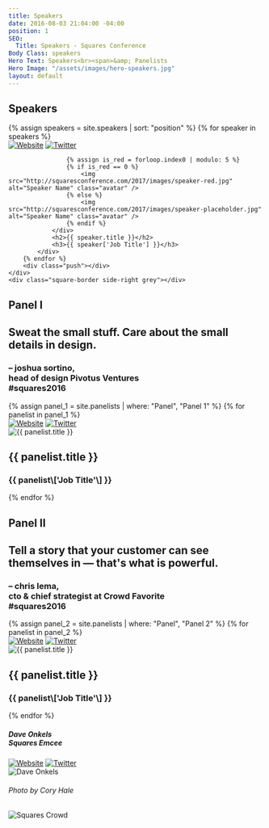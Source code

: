 ```yaml
---
title: Speakers
date: 2016-08-03 21:04:00 -04:00
position: 1
SEO:
  Title: Speakers - Squares Conference
Body Class: speakers
Hero Text: Speakers<br><span>&amp; Panelists
Hero Image: "/assets/images/hero-speakers.jpg"
layout: default
---
```


<div class="home-speakers-wrap pad-tb-180 relative">
<div class="section home-speakers page-speakers relative">
<h2 class="small-titles red rotate">Speakers</h2>
{% assign speakers = site.speakers | sort: "position" %}
{% for speaker in speakers %}
<div class="panel speaker-panel
{% cycle 'big', 'second', 'last', '', 'last' %}
">
<div class="speaker-image relative">
<div class="speaker-links">
<a href="{{ speaker\['Website URL'\] }}" target="_blank" class="btn_website"><img src="http://squaresconference.com/2017/images/icon-website.png" alt="Website" /></a>
<a href="{{ speaker\['Twitter URL'\] }}" target="_blank" class="btn_twitter"><img src="http://squaresconference.com/2017/images/icon-twitter.png" alt="Twitter" /></a>
</div>

                    {% assign is_red = forloop.index0 | modulo: 5 %}
                    {% if is_red == 0 %}
                        <img src="http://squaresconference.com/2017/images/speaker-red.jpg" alt="Speaker Name" class="avatar" />
                    {% else %}
                        <img src="http://squaresconference.com/2017/images/speaker-placeholder.jpg" alt="Speaker Name" class="avatar" />
                    {% endif %}
                </div>
                <h2>{{ speaker.title }}</h2>
                <h3>{{ speaker['Job Title'] }}</h3>
            </div>
        {% endfor %}
        <div class="push"></div>
    </div>
    <div class="square-border side-right grey"></div>

</div>

<div class="panelists bg-grey pad-tb-180">
<div class="section">
<div class="left ta-right">
<h2 class="small-titles">Panel I</h2>
<div class="quote ta-right marg-t-180">
<h2>Sweat the small stuff. Care about the small details in design.</h2>
<h3 class="small">– joshua sortino,<br /><span>head of design Pivotus Ventures<br />#squares2016</span></h3>
</div>
</div>
<div class="right">
{% assign panel_1 = site.panelists | where: "Panel", "Panel 1" %}
{% for panelist in panel_1 %}
<div class="panel speaker-panel
{% cycle '', '', 'last' %}
">
<div class="speaker-image relative">
<div class="speaker-links">
<a href="{{ panelist\['Website URL'\] }}" target="_blank" class="btn_website"><img src="http://squaresconference.com/2017/images/icon-website.png" alt="Website" /></a>
<a href="{{ panelist\['Twitter URL'\] }}" target="_blank" class="btn_twitter"><img src="http://squaresconference.com/2017/images/icon-twitter.png" alt="Twitter" /></a>
</div>
<img src="{{ panelist\['Red Image'\] }}" alt="{{ panelist.title }}" class="avatar" />
</div>
<h2>{{ panelist.title }}</h2>
<h3>{{ panelist\['Job Title'\] }}</h3>
</div>
{% endfor %}
<div class="push"></div>
</div>
<div class="push"></div>
</div>
</div>

<div class="panelists bg-white pad-tb-180">
<div class="section">
<div class="left ta-right">
<h2 class="small-titles">Panel II</h2>
<div class="quote ta-right marg-t-180">
<h2>Tell a story that your customer can see themselves in — that's what is powerful.</h2>
<h3 class="small">– chris lema,<br /><span>cto & chief strategist at Crowd Favorite<br />#squares2016</span></h3>
</div>
</div>
<div class="right">
{% assign panel_2 = site.panelists | where: "Panel", "Panel 2" %}
{% for panelist in panel_2 %}
<div class="panel speaker-panel
{% cycle '', '', 'last' %}
">
<div class="speaker-image relative">
<div class="speaker-links">
<a href="{{ panelist\['Website URL'\] }}" target="_blank" class="btn_website"><img src="http://squaresconference.com/2017/images/icon-website.png" alt="Website" /></a>
<a href="{{ panelist\['Twitter URL'\] }}" target="_blank" class="btn_twitter"><img src="http://squaresconference.com/2017/images/icon-twitter.png" alt="Twitter" /></a>
</div>
<img src="{{ panelist\['Red Image'\] }}" alt="{{ panelist.title }}" class="avatar" />
</div>
<h2>{{ panelist.title }}</h2>
<h3>{{ panelist\['Job Title'\] }}</h3>
</div>
{% endfor %}
<div class="push"></div>
</div>
<div class="push"></div>
</div>
</div>

<div class="double relative height-reset">
<div class="left bg-image relative">
<h5 class="corner-name ta-right">Dave Onkels<br/><span>Squares Emcee</span></h5>
<div class="speaker-image relative">
<div class="speaker-links">
<a href="http://ovenbits.com" target="_blank" class="btn_website"><img src="http://squaresconference.com/2017/images/icon-website.png" alt="Website" /></a>
<a href="http://twitter.com/daveonkels" target="_blank" class="btn_twitter"><img src="http://squaresconference.com/2017/images/icon-twitter.png" alt="Twitter" /></a>
</div>
<img src="http://squaresconference.com/2017/images/dave-onkels.jpg" alt="Dave Onkels" class="avatar" />
</div>
</div>
<div class="right relative">
<h6 class="rotate-right">Photo by Cory Hale</h6>
<img src="http://squaresconference.com/2017/images/crowd-1.jpg" alt="Squares Crowd" />
</div>
<div class="push"></div>
</div>